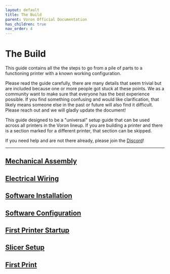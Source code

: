```yaml
---
layout: default
title: The Build
parent: Voron Official Documentation
has_children: true
nav_order: 4
---
```


# The Build

This guide contains all the the steps to go from a pile of parts to a functioning printer with a known working configuration.

Please read the guide carefully, there are many details that seem trivial but are included because one or more people got stuck at these points. We as a community want to make sure that everyone has the best experience possible. If you find something confusing and would like clarification, that likely means someone else in the past or future will also find it difficult. Please reach out and we will gladly update the document!

This guide designed to be a "universal" setup guide that can be used across all printers in the Voron lineup. If you are building a printer and there is a section marked for a different printer, that section can be skipped.

If you need help and are not there already, please join the [Discord](https://discord.gg/voron)!

---
## [Mechanical Assembly](./mechanical/index.md)

## [Electrical Wiring](./electrical/index.md)

## [Software Installation](./software/index.md)

## [Software Configuration](./software/configuration.md)

## [First Printer Startup](./startup/index.md)

## [Slicer Setup](./slicer/index.md)

## [First Print](./slicer/first_print.md)
